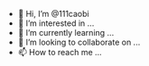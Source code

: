 - 👋 Hi, I’m @111caobi
- 👀 I’m interested in ...
- 🌱 I’m currently learning ...
- 💞️ I’m looking to collaborate on ...
- 📫 How to reach me ...

<!---
111caobi/111caobi is a ✨ special ✨ repository because its `README.md` (this file) appears on your GitHub profile.
You can click the Preview link to take a look at your changes.
--->
